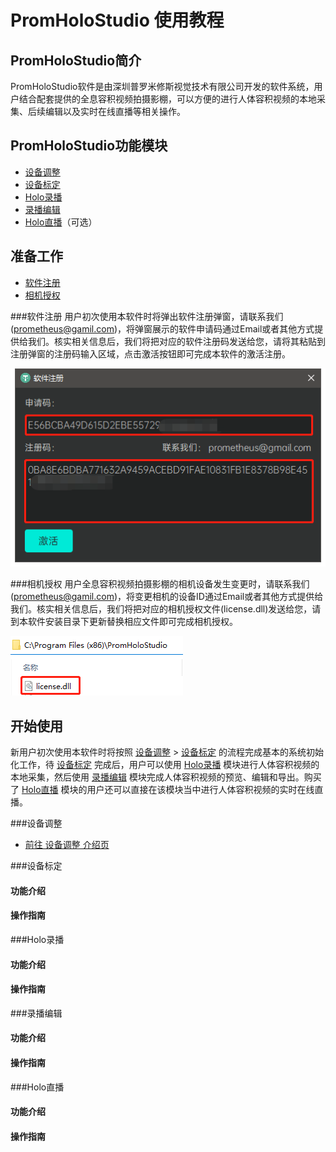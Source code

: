 # PromHoloStudio 使用教程

## PromHoloStudio简介

PromHoloStudio软件是由深圳普罗米修斯视觉技术有限公司开发的软件系统，用户结合配套提供的全息容积视频拍摄影棚，可以方便的进行人体容积视频的本地采集、后续编辑以及实时在线直播等相关操作。

## PromHoloStudio功能模块

* [设备调整](#promholostudio_deviceSetting)
* [设备标定](#DeviceCalib)
* [Holo录播](#HoloCapture)
* [录播编辑](#HoloEdit)
* [Holo直播](#HoloLive)（可选）

## 准备工作
* [软件注册](#Registration)
* [相机授权](#CameraLicense)

###<span id = "Registration">软件注册</span>
用户初次使用本软件时将弹出软件注册弹窗，请联系我们(<prometheus@gamil.com>)，将弹窗展示的软件申请码通过Email或者其他方式提供给我们。核实相关信息后，我们将把对应的软件注册码发送给您，请将其粘贴到注册弹窗的注册码输入区域，点击激活按钮即可完成本软件的激活注册。

![image](imgs/PromHoloStudio/img_register.png)

###<span id = "CameraLicense">相机授权</span>
用户全息容积视频拍摄影棚的相机设备发生变更时，请联系我们(<prometheus@gamil.com>)，将变更相机的设备ID通过Email或者其他方式提供给我们。核实相关信息后，我们将把对应的相机授权文件(license.dll)发送给您，请到本软件安装目录下更新替换相应文件即可完成相机授权。

![image](imgs/PromHoloStudio/img_cameralicense.png)

## 开始使用

新用户初次使用本软件时将按照 [设备调整](#promholostudio_deviceSetting) > [设备标定](#DeviceCalib) 的流程完成基本的系统初始化工作，待 [设备标定](#DeviceCalib) 完成后，用户可以使用 [Holo录播](#HoloCapture) 模块进行人体容积视频的本地采集，然后使用 [录播编辑](#HoloEdit) 模块完成人体容积视频的预览、编辑和导出。购买了 [Holo直播](#HoloLive) 模块的用户还可以直接在该模块当中进行人体容积视频的实时在线直播。

###<span id = "promholostudio_deviceSetting">设备调整</span>
* [前往 设备调整 介绍页](page_deviceSetting.md#page_deviceSetting)

###<span id = "DeviceCalib">设备标定</span>
#### 功能介绍
#### 操作指南
###<span id = "HoloCapture">Holo录播</span>
#### 功能介绍
#### 操作指南
###<span id = "HoloEdit">录播编辑</span>
#### 功能介绍
#### 操作指南
###<span id = "HoloLive">Holo直播</span>
#### 功能介绍
#### 操作指南